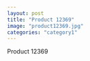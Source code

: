 ```yaml
---
layout: post
title: "Product 12369"
image: "product12369.jpg"
categories: "category1"
---
```

Product 12369

